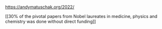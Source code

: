 https://andymatuschak.org/2022/ 

[[30% of the pivotal papers from Nobel laureates in medicine, physics and chemistry was done without direct funding]] 
